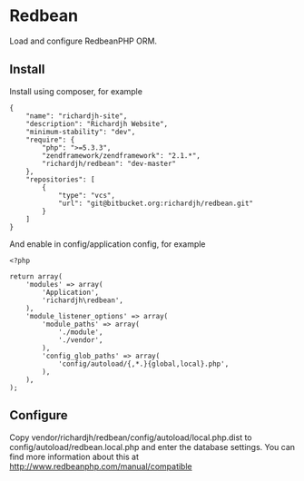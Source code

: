 Redbean
=======

Load and configure RedbeanPHP ORM.

Install
-------

Install using composer, for example

    {
        "name": "richardjh-site",
        "description": "Richardjh Website",
        "minimum-stability": "dev",
        "require": {
            "php": ">=5.3.3",
            "zendframework/zendframework": "2.1.*",
            "richardjh/redbean": "dev-master"
        },
        "repositories": [
            {
                "type": "vcs",
                "url": "git@bitbucket.org:richardjh/redbean.git"
            }
        ]
    }

And enable in config/application config, for example

    <?php

    return array(
        'modules' => array(
            'Application',
            'richardjh\redbean',
        ),
        'module_listener_options' => array(
            'module_paths' => array(
                './module',
                './vendor',
            ),
            'config_glob_paths' => array(
                'config/autoload/{,*.}{global,local}.php',
            ),
        ),
    );

Configure
---------
Copy vendor/richardjh/redbean/config/autoload/local.php.dist to config/autoload/redbean.local.php and enter the database settings. 
You can find more information about this at http://www.redbeanphp.com/manual/compatible
